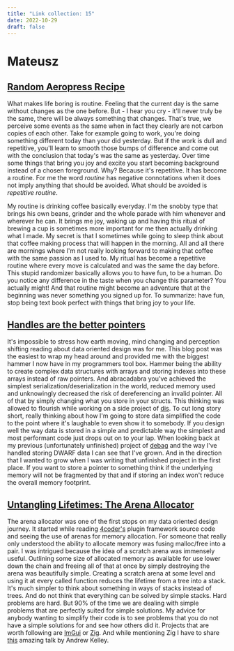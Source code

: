 ```yaml
---
title: "Link collection: 15"
date: 2022-10-29
draft: false
---
```


# Mateusz

## [Random Aeropress Recipe](https://thewinniewu.github.io/aeropress-dice/)

What makes life boring is routine.
Feeling that the current day is the same without changes as the one before.
But - I hear you cry - it'll never truly be the same, there will be always something that changes.
That's true, we perceive some events as the same when in fact they clearly are not carbon copies of each other.
Take for example going to work, you're doing something different today than your did yesterday.
But if the work is dull and repetitive, you'll learn to smooth those bumps of difference and come out with the conclusion that today's was the same as yesterday.
Over time some things that bring you joy and excite you start becoming background instead of a chosen foreground.
Why?
Because it's repetitive.
It has become a routine.
For me the word _routine_ has negative connotations when it does not imply anything that should be avoided.
What should be avoided is _repetitive routine_.

My routine is drinking coffee basically everyday.
I'm the snobby type that brings his own beans, grinder and the whole parade with him whenever and wherever he can.
It brings me joy, waking up and having this ritual of brewing a cup is sometimes more important for me then actually drinking what I made.
My secret is that I sometimes while going to sleep think about that coffee making process that will happen in the morning.
All and all there are mornings where I'm not really looking forward to making that coffee with the same passion as I used to.
My ritual has become a repetitive routine where every move is calculated and was the same the day before.
This stupid randomizer basically allows you to have fun, to be a human.
Do you notice any difference in the taste when you change this parameter?
You actually might!
And that routine might become an adventure that at the beginning was never something you signed up for.
To summarize: have fun, stop being text book perfect with things that bring joy to your life.

## [Handles are the better pointers](https://floooh.github.io/2018/06/17/handles-vs-pointers.html)

It's impossible to stress how earth moving, mind changing and perception shifting reading about data oriented design was for me.
This blog post was the easiest to wrap my head around and provided me with the biggest hammer I now have in my programmers tool box.
Hammer being the ability to create complex data structures with arrays and storing indexes into these arrays instead of raw pointers.
And abracadabra you've achieved the simplest serialization/deserialization in the world, reduced memory used and unknowingly decreased the risk of dereferencing an invalid pointer. 
All of that by simply changing what you store in your structs.
This thinking was allowed to flourish while working on a side project of [dis](https://github.com/mateuszradomski/dis).
To cut long story short, really thinking about how I'm going to store data simplified the code to the point where it's laughable to even show it to somebody.
If you design well the way data is stored in a simple and predictable way the simplest and most performant code just drops out on to your lap.
When looking back at my previous (unfortunately unfinished) project of [debag](https://github.com/mateuszradomski/debag) and the way I've handled storing DWARF data I can see that I've grown.
And in the direction that I wanted to grow when I was writing that unfinished project in the first place.
If you want to store a pointer to something think if the underlying memory will not be fragmented by that and if storing an index won't reduce the overall memory footprint.

## [Untangling Lifetimes: The Arena Allocator](https://www.rfleury.com/p/untangling-lifetimes-the-arena-allocator)

The arena allocator was one of the first stops on my data oriented design journey.
It started while reading [4coder's](https://4coder.net/) plugin framework source code and seeing the use of arenas for memory allocation.
For someone that really only understood the ability to allocate memory was fusing malloc/free into a pair.
I was intrigued because the idea of a scratch arena was immensely useful.
Outlining some size of allocated memory as available for use lower down the chain and freeing all of that at once by simply destroying the arena was beautifully simple.
Creating a scratch arena at some level and using it at every called function reduces the lifetime from a tree into a stack.
It's much simpler to think about something in ways of stacks instead of trees.
And do not think that everything can be solved by simple stacks.
Hard problems are hard.
But 90% of the time we are dealing with simple problems that are perfectly suited for simple solutions.
My advice for anybody wanting to simplify their code is to see problems that you do not have a simple solutions for and see how others did it.
Projects that are worth following are [ImGui](https://github.com/ocornut/imgui) or [Zig](https://github.com/ziglang/zig).
And while mentioning Zig I have to share [this](https://github.com/ziglang/zig) amazing talk by Andrew Kelley.
